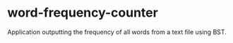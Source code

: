 # word-frequency-counter
Application outputting the frequency of all words from a text file using BST.
